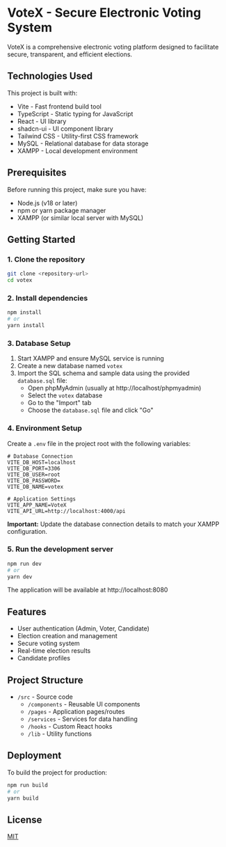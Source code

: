 
# VoteX - Secure Electronic Voting System

VoteX is a comprehensive electronic voting platform designed to facilitate secure, transparent, and efficient elections.

## Technologies Used

This project is built with:

- Vite - Fast frontend build tool
- TypeScript - Static typing for JavaScript
- React - UI library
- shadcn-ui - UI component library
- Tailwind CSS - Utility-first CSS framework
- MySQL - Relational database for data storage
- XAMPP - Local development environment

## Prerequisites

Before running this project, make sure you have:

- Node.js (v18 or later)
- npm or yarn package manager
- XAMPP (or similar local server with MySQL)

## Getting Started

### 1. Clone the repository

```bash
git clone <repository-url>
cd votex
```

### 2. Install dependencies

```bash
npm install
# or
yarn install
```

### 3. Database Setup

1. Start XAMPP and ensure MySQL service is running
2. Create a new database named `votex`
3. Import the SQL schema and sample data using the provided `database.sql` file:
   - Open phpMyAdmin (usually at http://localhost/phpmyadmin)
   - Select the `votex` database
   - Go to the "Import" tab
   - Choose the `database.sql` file and click "Go"

### 4. Environment Setup

Create a `.env` file in the project root with the following variables:

```
# Database Connection
VITE_DB_HOST=localhost
VITE_DB_PORT=3306
VITE_DB_USER=root
VITE_DB_PASSWORD=
VITE_DB_NAME=votex

# Application Settings
VITE_APP_NAME=VoteX
VITE_API_URL=http://localhost:4000/api
```

**Important:** Update the database connection details to match your XAMPP configuration.

### 5. Run the development server

```bash
npm run dev
# or
yarn dev
```

The application will be available at http://localhost:8080

## Features

- User authentication (Admin, Voter, Candidate)
- Election creation and management
- Secure voting system
- Real-time election results
- Candidate profiles

## Project Structure

- `/src` - Source code
  - `/components` - Reusable UI components
  - `/pages` - Application pages/routes
  - `/services` - Services for data handling
  - `/hooks` - Custom React hooks
  - `/lib` - Utility functions

## Deployment

To build the project for production:

```bash
npm run build
# or
yarn build
```

## License

[MIT](LICENSE)
